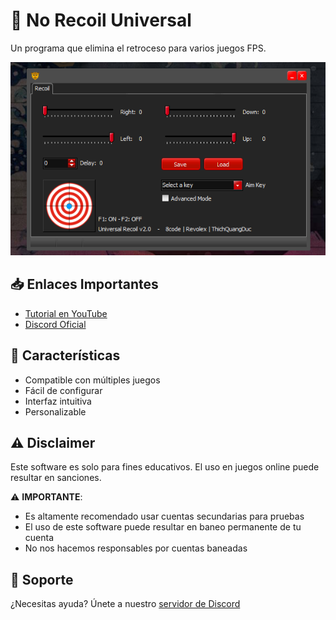 # 🎯 No Recoil Universal

Un programa que elimina el retroceso para varios juegos FPS.

![No Recoil Preview](./preview.png)

## 📥 Enlaces Importantes

- [Tutorial en YouTube](https://youtu.be/iLORnJRuyqw?si=n15YYw7HovE0E95a)
- [Discord Oficial](https://discord.gg/todo-hack-official)

## 🚀 Características

- Compatible con múltiples juegos
- Fácil de configurar
- Interfaz intuitiva
- Personalizable

## ⚠️ Disclaimer

Este software es solo para fines educativos. El uso en juegos online puede resultar en sanciones.

⚠️ **IMPORTANTE**: 
- Es altamente recomendado usar cuentas secundarias para pruebas
- El uso de este software puede resultar en baneo permanente de tu cuenta
- No nos hacemos responsables por cuentas baneadas

## 💬 Soporte

¿Necesitas ayuda? Únete a nuestro [servidor de Discord](https://discord.gg/todo-hack-official)
